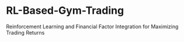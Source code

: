 # RL-Based-Gym-Trading
Reinforcement Learning and Financial Factor Integration for Maximizing Trading Returns
